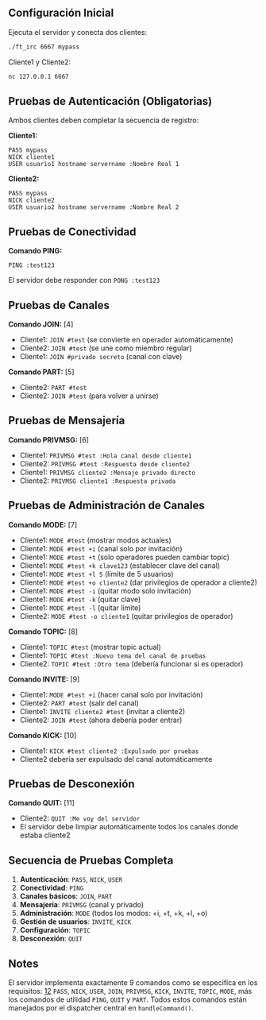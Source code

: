 ## Configuración Inicial

Ejecuta el servidor y conecta dos clientes:

```bash
./ft_irc 6667 mypass
```

Cliente1 y Cliente2:

```bash
nc 127.0.0.1 6667
```

## Pruebas de Autenticación (Obligatorias)

Ambos clientes deben completar la secuencia de registro:

**Cliente1:**

```
PASS mypass
NICK cliente1
USER usuario1 hostname servername :Nombre Real 1
```

**Cliente2:**

```
PASS mypass
NICK cliente2
USER usuario2 hostname servername :Nombre Real 2
```

## Pruebas de Conectividad

**Comando PING:**

```
PING :test123
```

El servidor debe responder con `PONG :test123`

## Pruebas de Canales

**Comando JOIN:** [4]

- Cliente1: `JOIN #test` (se convierte en operador automáticamente)
- Cliente2: `JOIN #test` (se une como miembro regular)
- Cliente1: `JOIN #privado secreto` (canal con clave)

**Comando PART:** [5]

- Cliente2: `PART #test`
- Cliente2: `JOIN #test` (para volver a unirse)

## Pruebas de Mensajería

**Comando PRIVMSG:** [6]

- Cliente1: `PRIVMSG #test :Hola canal desde cliente1`
- Cliente2: `PRIVMSG #test :Respuesta desde cliente2`
- Cliente1: `PRIVMSG cliente2 :Mensaje privado directo`
- Cliente2: `PRIVMSG cliente1 :Respuesta privada`

## Pruebas de Administración de Canales

**Comando MODE:** [7]

- Cliente1: `MODE #test` (mostrar modos actuales)
- Cliente1: `MODE #test +i` (canal solo por invitación)
- Cliente1: `MODE #test +t` (solo operadores pueden cambiar topic)
- Cliente1: `MODE #test +k clave123` (establecer clave del canal)
- Cliente1: `MODE #test +l 5` (límite de 5 usuarios)
- Cliente1: `MODE #test +o cliente2` (dar privilegios de operador a cliente2)
- Cliente1: `MODE #test -i` (quitar modo solo invitación)
- Cliente1: `MODE #test -k` (quitar clave)
- Cliente1: `MODE #test -l` (quitar límite)
- Cliente2: `MODE #test -o cliente1` (quitar privilegios de operador)

**Comando TOPIC:** [8]

- Cliente1: `TOPIC #test` (mostrar topic actual)
- Cliente1: `TOPIC #test :Nuevo tema del canal de pruebas`
- Cliente2: `TOPIC #test :Otro tema` (debería funcionar si es operador)

**Comando INVITE:** [9]

- Cliente1: `MODE #test +i` (hacer canal solo por invitación)
- Cliente2: `PART #test` (salir del canal)
- Cliente1: `INVITE cliente2 #test` (invitar a cliente2)
- Cliente2: `JOIN #test` (ahora debería poder entrar)

**Comando KICK:** [10]

- Cliente1: `KICK #test cliente2 :Expulsado por pruebas`
- Cliente2 debería ser expulsado del canal automáticamente

## Pruebas de Desconexión

**Comando QUIT:** [11]

- Cliente2: `QUIT :Me voy del servidor`
- El servidor debe limpiar automáticamente todos los canales donde estaba cliente2

## Secuencia de Pruebas Completa

1. **Autenticación**: `PASS`, `NICK`, `USER`
2. **Conectividad**: `PING`
3. **Canales básicos**: `JOIN`, `PART`
4. **Mensajería**: `PRIVMSG` (canal y privado)
5. **Administración**: `MODE` (todos los modos: +i, +t, +k, +l, +o)
6. **Gestión de usuarios**: `INVITE`, `KICK`
7. **Configuración**: `TOPIC`
8. **Desconexión**: `QUIT`

## Notes

El servidor implementa exactamente 9 comandos como se especifica en los requisitos: [12](#1-11) `PASS`, `NICK`, `USER`, `JOIN`, `PRIVMSG`, `KICK`, `INVITE`, `TOPIC`, `MODE`, más los comandos de utilidad `PING`, `QUIT` y `PART`. Todos estos comandos están manejados por el dispatcher central en `handleCommand()`.
